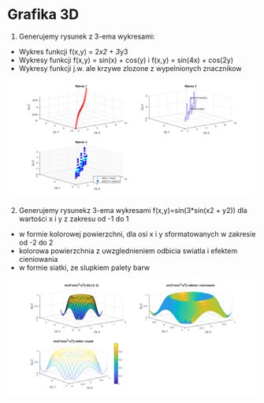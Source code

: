 # Grafika 3D

1. Generujemy rysunek z 3-ema wykresami:
- Wykres funkcji f(x,y) = 2*x2 + 3*y3
- Wykresy funkcji f(x,y) = sin(x) + cos(y) i f(x,y) = sin(4x) + cos(2y)
- Wykresy funkcji j.w. ale krzywe zlozone z wypelnionych znacznikow

<img src="01.png" />

2. Generujemy rysunekz 3-ema wykresami f(x,y)=sin(3*sin(x2 + y2)) dla wartości x i y z zakresu od -1 do 1
- w formie kolorowej powierzchni, dla osi x i y sformatowanych w zakresie od -2 do 2
- kolorowa powierzchnia z uwzglednieniem odbicia swiatla i efektem cieniowania
- w formie siatki, ze slupkiem palety barw

<img src="02.png" />
